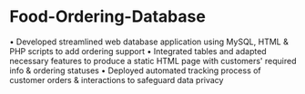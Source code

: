 # Food-Ordering-Database

•	Developed streamlined web database application using MySQL, HTML & PHP scripts to add ordering support
•	Integrated tables and adapted necessary features to produce a static HTML page with customers' required info & ordering statuses
•	Deployed automated tracking process of customer orders & interactions to safeguard data privacy
